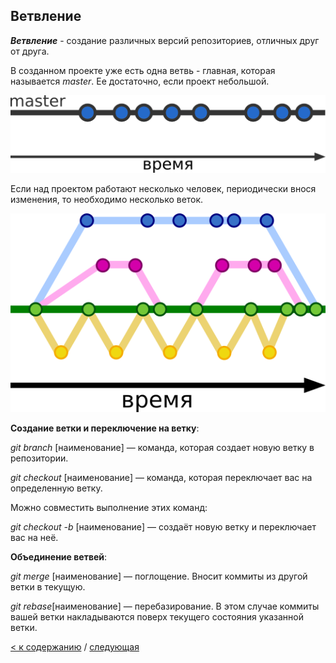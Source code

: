 ## Ветвление

***Ветвление*** - создание различных версий репозиториев, отличных друг от друга.

В созданном проекте уже есть одна ветвь - главная, которая называется _master_. Ее достаточно, если проект небольшой.

![](./assets/git_branches1.png)

Если над проектом работают несколько человек, периодически внося изменения, то необходимо несколько веток.

![](./assets/git_branches.png)

**Создание ветки и переключение на ветку**:

_git branch_ [наименование] — команда, которая создает новую ветку в репозитории.

_git checkout_ [наименование] — команда, которая переключает вас на определенную ветку.

Можно совместить выполнение этих команд:

_git checkout -b_ [наименование] — создаёт новую ветку и переключает вас на неё.

**Объединение ветвей**:

_git merge_ [наименование] — поглощение. Вносит коммиты из другой ветки в текущую.

_git rebase_[наименование] — перебазирование. В этом случае коммиты вашей ветки накладываются поверх текущего состояния указанной ветки.

[< к содержанию](./readme.md) / [следующая](./конфликты.md)
